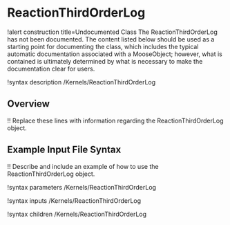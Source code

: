 # ReactionThirdOrderLog

!alert construction title=Undocumented Class
The ReactionThirdOrderLog has not been documented. The content listed below should be used as a starting point for
documenting the class, which includes the typical automatic documentation associated with a
MooseObject; however, what is contained is ultimately determined by what is necessary to make the
documentation clear for users.

!syntax description /Kernels/ReactionThirdOrderLog

## Overview

!! Replace these lines with information regarding the ReactionThirdOrderLog object.

## Example Input File Syntax

!! Describe and include an example of how to use the ReactionThirdOrderLog object.

!syntax parameters /Kernels/ReactionThirdOrderLog

!syntax inputs /Kernels/ReactionThirdOrderLog

!syntax children /Kernels/ReactionThirdOrderLog
